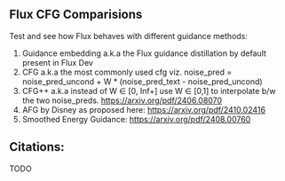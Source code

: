 ## Flux CFG Comparisions

Test and see how Flux behaves with different guidance methods:
1. Guidance embedding a.k.a the Flux guidance distillation by default present in Flux Dev
2. CFG a.k.a the most commonly used cfg viz. noise_pred = noise_pred_uncond + W * (noise_pred_text - noise_pred_uncond)
3. CFG++ a.k.a instead of W ∈ [0, Inf+] use W ∈ [0,1] to interpolate b/w the two noise_preds. https://arxiv.org/pdf/2406.08070
4. AFG by Disney as proposed here: https://arxiv.org/pdf/2410.02416
5. Smoothed Energy Guidance: https://arxiv.org/pdf/2408.00760

## Citations:
TODO
